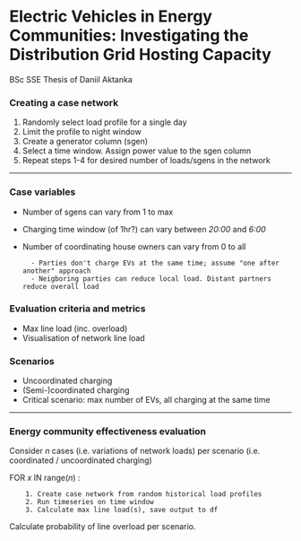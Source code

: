 # Electric Vehicles in Energy Communities: Investigating the Distribution Grid Hosting Capacity
BSc SSE Thesis of Daniil Aktanka

### Creating a case network
1. Randomly select load profile for a single day
2. Limit the profile to night window
3. Create a generator column (sgen)
4. Select a time window. Assign power value to the sgen column
5. Repeat steps 1-4 for desired number of loads/sgens in the network

 ___

### Case variables
- Number of sgens can vary from 1 to max
- Charging time window (of 1hr?) can vary between _20:00_ and _6:00_
- Number of coordinating house owners can vary from 0 to all

        - Parties don't charge EVs at the same time; assume "one after another" approach
        - Neigboring parties can reduce local load. Distant partners reduce overall load


### Evaluation criteria and metrics
- Max line load (inc. overload)
- Visualisation of network line load


### Scenarios
- Uncoordinated charging
- (Semi-)coordinated charging
- Critical scenario: max number of EVs, all charging at the same time

___

### Energy community effectiveness evaluation
Consider _n_ cases (i.e. variations of network loads) per scenario (i.e. coordinated / uncoordinated charging)

FOR _x_ IN range(_n_) :
        
        1. Create case network from random historical load profiles
        2. Run timeseries on time window
        3. Calculate max line load(s), save output to df

Calculate probability of line overload per scenario.
